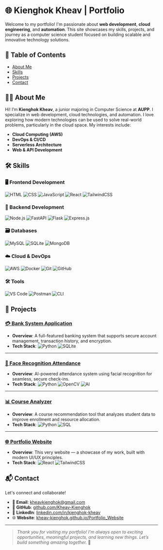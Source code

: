 # 🌐 Kienghok Kheav | Portfolio

Welcome to my portfolio! I'm passionate about **web development**, **cloud engineering**, and **automation**. This site showcases my skills, projects, and journey as a computer science student focused on building scalable and innovative technology solutions.

## 📑 Table of Contents

- [About Me](#-about-me)
- [Skills](#-skills)
- [Projects](#-projects)
- [Contact](#-contact)

## 👨‍💻 About Me

Hi! I’m **Kienghok Kheav**, a junior majoring in Computer Science at **AUPP**. I specialize in web development, cloud technologies, and automation. I love exploring how modern technologies can be used to solve real-world problems, particularly in the cloud space. My interests include:

- **Cloud Computing (AWS)**
- **DevOps & CI/CD**
- **Serverless Architecture**
- **Web & API Development**

## 🛠️ Skills

### 🖥 Frontend Development

![HTML](https://img.shields.io/badge/-HTML5-E34F26?style=flat&logo=html5&logoColor=white)
![CSS](https://img.shields.io/badge/-CSS3-1572B6?style=flat&logo=css3&logoColor=white)
![JavaScript](https://img.shields.io/badge/-JavaScript-F7DF1E?style=flat&logo=javascript&logoColor=black)
![React](https://img.shields.io/badge/-React-61DAFB?style=flat&logo=react&logoColor=black)
![TailwindCSS](https://img.shields.io/badge/-TailwindCSS-06B6D4?style=flat&logo=tailwindcss&logoColor=white)

### 🧠 Backend Development

![Node.js](https://img.shields.io/badge/-Node.js-339933?style=flat&logo=nodedotjs&logoColor=white)
![FastAPI](https://img.shields.io/badge/-FastAPI-009688?style=flat&logo=fastapi&logoColor=white)
![Flask](https://img.shields.io/badge/-Flask-000000?style=flat&logo=flask&logoColor=white)
![Express.js](https://img.shields.io/badge/-Express.js-000000?style=flat&logo=express&logoColor=white)

### 🗃 Databases

![MySQL](https://img.shields.io/badge/-MySQL-4479A1?style=flat&logo=mysql&logoColor=white)
![SQLite](https://img.shields.io/badge/-SQLite-003B57?style=flat&logo=sqlite&logoColor=white)
![MongoDB](https://img.shields.io/badge/-MongoDB-47A248?style=flat&logo=mongodb&logoColor=white)

### ☁️ Cloud & DevOps

![AWS](https://img.shields.io/badge/-AWS-232F3E?style=flat&logo=amazonaws&logoColor=white)
![Docker](https://img.shields.io/badge/-Docker-2496ED?style=flat&logo=docker&logoColor=white)
![Git](https://img.shields.io/badge/-Git-F05032?style=flat&logo=git&logoColor=white)
![GitHub](https://img.shields.io/badge/-GitHub-181717?style=flat&logo=github&logoColor=white)

### 🛠 Tools

![VS Code](https://img.shields.io/badge/-VS%20Code-007ACC?style=flat&logo=visualstudiocode&logoColor=white)
![Postman](https://img.shields.io/badge/-Postman-FF6C37?style=flat&logo=postman&logoColor=white)
![CLI](https://img.shields.io/badge/-Terminal-000000?style=flat&logo=gnu-bash&logoColor=white)

## 🚀 Projects

### [💳 Bank System Application](https://github.com/Kheav-Kienghok/Bank-System-Application)
- **Overview**: A full-featured banking system that supports secure account management, transaction history, and encryption.  
- **Tech Stack**: ![Python](https://img.shields.io/badge/-Python-3776AB?style=flat&logo=python&logoColor=white) ![SQLite](https://img.shields.io/badge/-SQLite-003B57?style=flat&logo=sqlite&logoColor=white)

---

### [🧠 Face Recognition Attendance](https://github.com/Kheav-Kienghok/Face_Recognition_Attendant)
- **Overview**: AI-powered attendance system using facial recognition for seamless, secure check-ins.  
- **Tech Stack**: ![Python](https://img.shields.io/badge/-Python-3776AB?style=flat&logo=python&logoColor=white) ![OpenCV](https://img.shields.io/badge/-OpenCV-5C3EE8?style=flat&logo=opencv&logoColor=white) ![AI](https://img.shields.io/badge/-AI-000000?style=flat&logo=OpenAI&logoColor=white)

---

### [📊 Course Analyzer](https://github.com/Kheav-Kienghok/Course_Analyzer)
- **Overview**: A course recommendation tool that analyzes student data to improve enrollment and resource allocation.  
- **Tech Stack**: ![Python](https://img.shields.io/badge/-Python-3776AB?style=flat&logo=python&logoColor=white) ![SQL](https://img.shields.io/badge/-SQL-4479A1?style=flat&logo=mysql&logoColor=white)

---

### [🌐 Portfolio Website](https://github.com/Kheav-Kienghok/Portfolio_Website)
- **Overview**: This very website — a showcase of my work, built with modern UI/UX principles.  
- **Tech Stack**: ![React](https://img.shields.io/badge/-React-61DAFB?style=flat&logo=react&logoColor=black) ![TailwindCSS](https://img.shields.io/badge/-TailwindCSS-06B6D4?style=flat&logo=tailwindcss&logoColor=white)

## 📬 Contact

Let's connect and collaborate!

- 📧 **Email**: [kheavkienghok@gmail.com](mailto:kheavkienghok@gmail.com)  
- 🐙 **GitHub**: [github.com/Kheav-Kienghok](https://github.com/kheav-kienghok)  
- 💼 **LinkedIn**: [linkedin.com/in/kienghok-kheav](https://www.linkedin.com/in/kienghok-kheav-1896b5289/)  
- 🌐 **Website**: [kheav-kienghok.github.io/Portfolio_Website](https://kheav-kienghok.github.io/Portfolio_Website)

---

> _Thank you for visiting my portfolio! I'm always open to exciting opportunities, meaningful projects, and learning new things. Let’s build something amazing together._ 🚀
